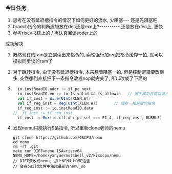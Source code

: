 ### 今日任务

1. 思考在没有延迟槽指令的情况下如何更好的流水, 少阻塞--- 还是先阻塞吧
2. branch指令的判断逻辑放在dec还是exe上?----------  还是放在dec上, 更快
3. 参考riscv书籍上的 / 再认真阅读soder上的



成功解决

1. 既然现在的ram是立刻读出来指令的, 索性强行加reg把指令缓存一拍, 就可以模拟同步读的ram了

2. 对于跳转指令, 由于没有延迟槽指令, 本来想着阻塞一拍, 但是控制逻辑要改很多, 突然想到直接把下一条指令改成nop就完美了, 所以改成了下面的

3. ```scala
     io.instReadIO.addr := if_pc_next
     io.instReadIO.en := to_fs_valid && fs_allowin   // 握手成功且可以流水才读指令
     val if_inst = Wire(UInt(XLEN.W))
     val if_reg_inst = Reg(UInt(XLEN.W))       // 缓存一拍获取的指令
     if_reg_inst := io.instReadIO.data
   //  if_inst := if_reg_inst
     if_inst := Mux(io.ctl.dec_pc_sel === PC_4, if_reg_inst, BUBBLE)     // 如果是跳转指令, 强行改成nop
   ```

4. 发现nemu只能执行9条指令, 所以重新clone老师的nemu

     ```
     git clone https://github.com/OSCPU/nemu  
     cd nemu
     rm -rf .git
     make run DIFF=nemu ISA=riscv64 NEMU_HOME=/home/yanyue/nutshell_v2/kisscpu/nemu
     // DIFF要改成nemu, 加上NEMU_HOME这些
     // 会在build文件中生成最新的nemu_so
     ```

     
